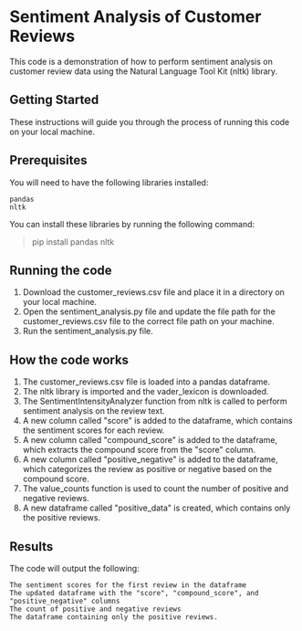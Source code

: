 # Sentiment Analysis of Customer Reviews
This code is a demonstration of how to perform sentiment analysis on customer review data using the Natural Language Tool Kit (nltk) library.

## Getting Started
These instructions will guide you through the process of running this code on your local machine.

## Prerequisites
You will need to have the following libraries installed:
```
pandas
nltk
```
You can install these libraries by running the following command:

> pip install pandas nltk
## Running the code
1. Download the customer_reviews.csv file and place it in a directory on your local machine.
2. Open the sentiment_analysis.py file and update the file path for the customer_reviews.csv file to the correct file path on your machine.
3. Run the sentiment_analysis.py file.
## How the code works
1. The customer_reviews.csv file is loaded into a pandas dataframe.
2. The nltk library is imported and the vader_lexicon is downloaded.
3. The SentimentIntensityAnalyzer function from nltk is called to perform sentiment analysis on the review text.
4. A new column called "score" is added to the dataframe, which contains the sentiment scores for each review.
5. A new column called "compound_score" is added to the dataframe, which extracts the compound score from the "score" column.
6. A new column called "positive_negative" is added to the dataframe, which categorizes the review as positive or negative based on the compound score.
7. The value_counts function is used to count the number of positive and negative reviews.
8. A new dataframe called "positive_data" is created, which contains only the positive reviews.
## Results
The code will output the following:
```
The sentiment scores for the first review in the dataframe
The updated dataframe with the "score", "compound_score", and "positive_negative" columns
The count of positive and negative reviews
The dataframe containing only the positive reviews.
```
